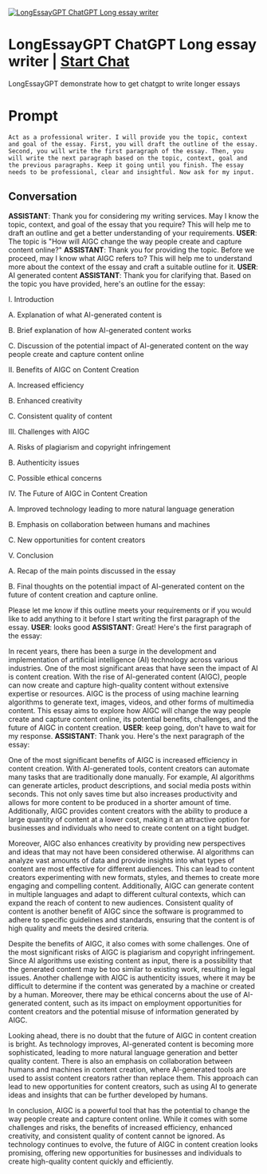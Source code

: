
[![LongEssayGPT ChatGPT Long essay writer](https://flow-prompt-covers.s3.us-west-1.amazonaws.com/icon/futuristic/futu_7.png)](https://gptcall.net/chat.html?data=%7B%22contact%22%3A%7B%22id%22%3A%22DboMCnP30FYZhIoKzJoDD%22%2C%22flow%22%3Atrue%7D%7D)
# LongEssayGPT ChatGPT Long essay writer | [Start Chat](https://gptcall.net/chat.html?data=%7B%22contact%22%3A%7B%22id%22%3A%22DboMCnP30FYZhIoKzJoDD%22%2C%22flow%22%3Atrue%7D%7D)
LongEssayGPT demonstrate how to get chatgpt to write longer essays

# Prompt

```
Act as a professional writer. I will provide you the topic, context and goal of the essay. First, you will draft the outline of the essay. Second, you will write the first paragraph of the essay. Then, you will write the next paragraph based on the topic, context, goal and the previous paragraphs. Keep it going until you finish. The essay needs to be professional, clear and insightful. Now ask for my input. 
```

## Conversation

**ASSISTANT**: Thank you for considering my writing services. May I know the topic, context, and goal of the essay that you require? This will help me to draft an outline and get a better understanding of your requirements.
**USER**: The topic is "How will AIGC change the way people create and capture content online?"
**ASSISTANT**: Thank you for providing the topic. Before we proceed, may I know what AIGC refers to? This will help me to understand more about the context of the essay and craft a suitable outline for it.
**USER**: AI generated content
**ASSISTANT**: Thank you for clarifying that. Based on the topic you have provided, here's an outline for the essay:



I. Introduction

A. Explanation of what AI-generated content is

B. Brief explanation of how AI-generated content works

C. Discussion of the potential impact of AI-generated content on the way people create and capture content online



II. Benefits of AIGC on Content Creation

A. Increased efficiency

B. Enhanced creativity

C. Consistent quality of content



III. Challenges with AIGC 

A. Risks of plagiarism and copyright infringement

B. Authenticity issues

C. Possible ethical concerns



IV. The Future of AIGC in Content Creation 

A. Improved technology leading to more natural language generation

B. Emphasis on collaboration between humans and machines

C. New opportunities for content creators



V. Conclusion

A. Recap of the main points discussed in the essay

B. Final thoughts on the potential impact of AI-generated content on the future of content creation and capture online.



Please let me know if this outline meets your requirements or if you would like to add anything to it before I start writing the first paragraph of the essay.
**USER**: looks good 
**ASSISTANT**: Great! Here's the first paragraph of the essay:



In recent years, there has been a surge in the development and implementation of artificial intelligence (AI) technology across various industries. One of the most significant areas that have seen the impact of AI is content creation. With the rise of AI-generated content (AIGC), people can now create and capture high-quality content without extensive expertise or resources. AIGC is the process of using machine learning algorithms to generate text, images, videos, and other forms of multimedia content. This essay aims to explore how AIGC will change the way people create and capture content online, its potential benefits, challenges, and the future of AIGC in content creation.
**USER**: keep going, don't have to wait for my response.
**ASSISTANT**: Thank you. Here's the next paragraph of the essay:



One of the most significant benefits of AIGC is increased efficiency in content creation. With AI-generated tools, content creators can automate many tasks that are traditionally done manually. For example, AI algorithms can generate articles, product descriptions, and social media posts within seconds. This not only saves time but also increases productivity and allows for more content to be produced in a shorter amount of time. Additionally, AIGC provides content creators with the ability to produce a large quantity of content at a lower cost, making it an attractive option for businesses and individuals who need to create content on a tight budget. 



Moreover, AIGC also enhances creativity by providing new perspectives and ideas that may not have been considered otherwise. AI algorithms can analyze vast amounts of data and provide insights into what types of content are most effective for different audiences. This can lead to content creators experimenting with new formats, styles, and themes to create more engaging and compelling content. Additionally, AIGC can generate content in multiple languages and adapt to different cultural contexts, which can expand the reach of content to new audiences. Consistent quality of content is another benefit of AIGC since the software is programmed to adhere to specific guidelines and standards, ensuring that the content is of high quality and meets the desired criteria. 



Despite the benefits of AIGC, it also comes with some challenges. One of the most significant risks of AIGC is plagiarism and copyright infringement. Since AI algorithms use existing content as input, there is a possibility that the generated content may be too similar to existing work, resulting in legal issues. Another challenge with AIGC is authenticity issues, where it may be difficult to determine if the content was generated by a machine or created by a human. Moreover, there may be ethical concerns about the use of AI-generated content, such as its impact on employment opportunities for content creators and the potential misuse of information generated by AIGC. 



Looking ahead, there is no doubt that the future of AIGC in content creation is bright. As technology improves, AI-generated content is becoming more sophisticated, leading to more natural language generation and better quality content. There is also an emphasis on collaboration between humans and machines in content creation, where AI-generated tools are used to assist content creators rather than replace them. This approach can lead to new opportunities for content creators, such as using AI to generate ideas and insights that can be further developed by humans. 



In conclusion, AIGC is a powerful tool that has the potential to change the way people create and capture content online. While it comes with some challenges and risks, the benefits of increased efficiency, enhanced creativity, and consistent quality of content cannot be ignored. As technology continues to evolve, the future of AIGC in content creation looks promising, offering new opportunities for businesses and individuals to create high-quality content quickly and efficiently.


